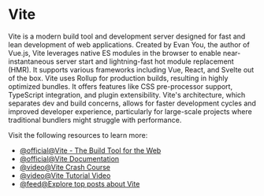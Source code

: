 # Vite

Vite is a modern build tool and development server designed for fast and lean development of web applications. Created by Evan You, the author of Vue.js, Vite leverages native ES modules in the browser to enable near-instantaneous server start and lightning-fast hot module replacement (HMR). It supports various frameworks including Vue, React, and Svelte out of the box. Vite uses Rollup for production builds, resulting in highly optimized bundles. It offers features like CSS pre-processor support, TypeScript integration, and plugin extensibility. Vite's architecture, which separates dev and build concerns, allows for faster development cycles and improved developer experience, particularly for large-scale projects where traditional bundlers might struggle with performance.

Visit the following resources to learn more:

- [@official@Vite - The Build Tool for the Web](https://vite.dev)
- [@official@Vite Documentation](https://vite.dev/guide/)
- [@video@Vite Crash Course](https://youtu.be/LQQ3CR2JTX8)
- [@video@Vite Tutorial Video](https://www.youtube.com/watch?v=VAeRhmpcWEQ)
- [@feed@Explore top posts about Vite](https://app.daily.dev/tags/vite?ref=roadmapsh)
